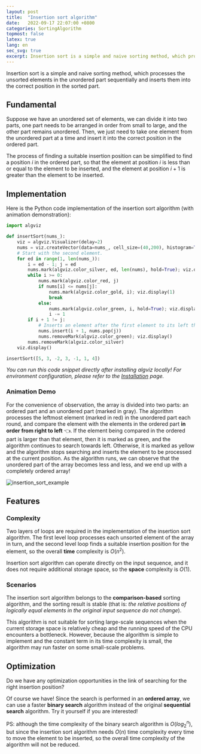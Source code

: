 ```yaml
---
layout: post
title:  "Insertion sort algorithm"
date:   2022-09-17 22:07:00 +0800
categories: SortingAlgorithm
topmost: false
latex: true
lang: en
sec_svg: true
excerpt: Insertion sort is a simple and naive sorting method, which processes the unsorted elements in the unordered part sequentially and inserts them into the correct position in the sorted part.
---
```


Insertion sort is a simple and naive sorting method, which processes the unsorted elements in the unordered part sequentially and inserts them into the correct position in the sorted part.

## Fundamental

Suppose we have an unordered set of elements, we can divide it into two parts, one part needs to be arranged in order from small to large, and the other part remains unordered. Then, we just need to take one element from the unordered part at a time and insert it into the correct position in the ordered part.

The process of finding a suitable insertion position can be simplified to find a position $i$ in the ordered part, so that the element at position $i$ is less than or equal to the element to be inserted, and the element at position $i+1$ is greater than the element to be inserted.

## Implementation

Here is the Python code implementation of the insertion sort algorithm (with animation demonstration):

```python
import algviz

def insertSort(nums_):
    viz = algviz.Visualizer(delay=2)
    nums = viz.createVector(data=nums_, cell_size=(40,200), histogram=True, show_index=False)
    # Start with the second element.
    for ed in range(1, len(nums_)):
        i = ed - 1; j = ed
        nums.mark(algviz.color_silver, ed, len(nums), hold=True); viz.display(1)
        while i >= 0:
            nums.mark(algviz.color_red, j)
            if nums[i] <= nums[j]:
                nums.mark(algviz.color_gold, i); viz.display(1)
                break
            else:
                nums.mark(algviz.color_green, i, hold=True); viz.display(1)
                i -= 1
        if i + 1 != j:
            # Inserts an element after the first element to its left that is not larger than it.
            nums.insert(i + 1, nums.pop(j))
            nums.removeMark(algviz.color_green); viz.display()
        nums.removeMark(algviz.color_silver)
    viz.display()

insertSort([5, 3, -2, 3, -1, 1, 4])
```

*You can run this code snippet directly after installing algviz locally! For environment configuration, please refer to the [Installation](http://localhost:4000/en/about.html#installation) page.*

### Animation Demo

For the convenience of observation, the array is divided into two parts: an ordered part and an unordered part (marked in gray). The algorithm processes the leftmost element (marked in red) in the unordered part each round, and compare the element with the elements in the ordered part **in order from right to left** 👈. If the element being compared in the ordered part is larger than that element, then it is marked as green, and the algorithm continues to search towards left. Otherwise, it is marked as yellow and the algorithm stops searching and inserts the element to be processed at the current position. As the algorithm runs, we can observe that the unordered part of the array becomes less and less, and we end up with a completely ordered array!

![insertion_sort_example](https://cdn.jsdelivr.net/gh/zjl9959/algviz-launch@master/svgs/InsertionSort2.svg)

## Features

### Complexity

Two layers of loops are required in the implementation of the insertion sort algorithm. The first level loop processes each unsorted element of the array in turn, and the second level loop finds a suitable insertion position for the element, so the overall **time** complexity is $O(n^2)$.

Insertion sort algorithm can operate directly on the input sequence, and it does not require additional storage space, so the **space** complexity is $O(1)$.

### Scenarios

The insertion sort algorithm belongs to the **comparison-based** sorting algorithm, and the sorting result is stable (that is: *the relative positions of logically equal elements in the original input sequence do not change*).

This algorithm is not suitable for sorting large-scale sequences when the current storage space is relatively cheap and the running speed of the CPU encounters a bottleneck. However, because the algorithm is simple to implement and the constant term in its time complexity is small, the algorithm may run faster on some small-scale problems.

## Optimization

Do we have any optimization opportunities in the link of searching for the right insertion position?

Of course we have! Since the search is performed in an **ordered array**, we can use a faster **binary search** algorithm instead of the original **sequential search** algorithm. Try it yourself if you are interested!

PS: although the time complexity of the binary search algorithm is $O(log_2^n)$, but since the insertion sort algorithm needs $O(n)$ time complexity every time to move the element to be inserted, so the overall time complexity of the algorithm will not be reduced.
